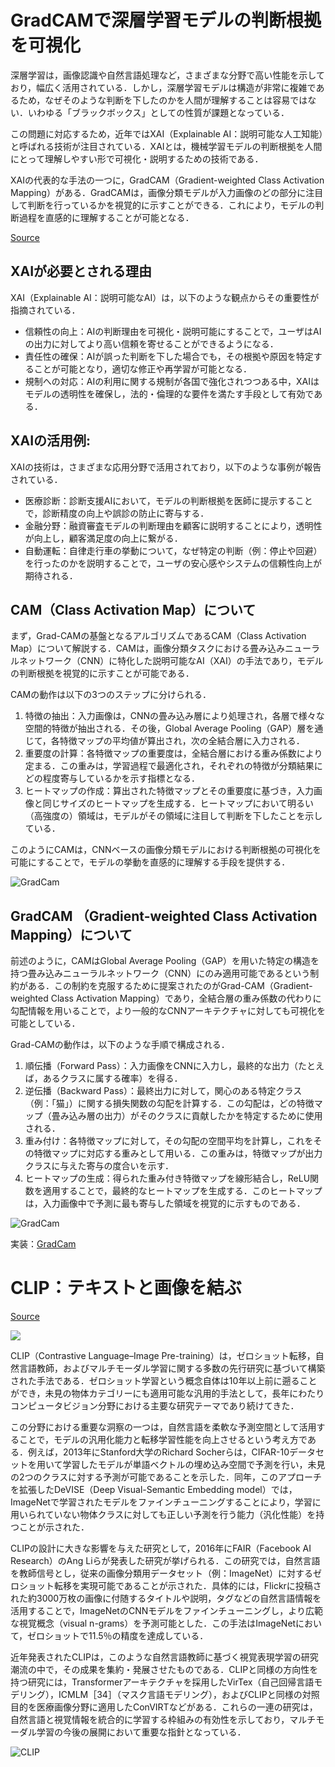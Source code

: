 # GradCAMで深層学習モデルの判断根拠を可視化

深層学習は，画像認識や自然言語処理など，さまざまな分野で高い性能を示しており，幅広く活用されている．しかし，深層学習モデルは構造が非常に複雑であるため，なぜそのような判断を下したのかを人間が理解することは容易ではない．いわゆる「ブラックボックス」としての性質が課題となっている．

この問題に対応するため，近年ではXAI（Explainable AI：説明可能な人工知能）と呼ばれる技術が注目されている．XAIとは，機械学習モデルの判断根拠を人間にとって理解しやすい形で可視化・説明するための技術である．

XAIの代表的な手法の一つに，GradCAM（Gradient-weighted Class Activation Mapping）がある．GradCAMは，画像分類モデルが入力画像のどの部分に注目して判断を行っているかを視覚的に示すことができる．これにより，モデルの判断過程を直感的に理解することが可能となる．

[Source](https://www.codemajin.net/visualize-prediction-of-cnn-with-gradcam/)

## XAIが必要とされる理由
XAI（Explainable AI：説明可能なAI）は，以下のような観点からその重要性が指摘されている．
- 信頼性の向上：AIの判断理由を可視化・説明可能にすることで，ユーザはAIの出力に対してより高い信頼を寄せることができるようになる．
- 責任性の確保：AIが誤った判断を下した場合でも，その根拠や原因を特定することが可能となり，適切な修正や再学習が可能となる．
- 規制への対応：AIの利用に関する規制が各国で強化されつつある中，XAIはモデルの透明性を確保し，法的・倫理的な要件を満たす手段として有効である．

## XAIの活用例:
XAIの技術は，さまざまな応用分野で活用されており，以下のような事例が報告されている．
- 医療診断：診断支援AIにおいて，モデルの判断根拠を医師に提示することで，診断精度の向上や誤診の防止に寄与する．
- 金融分野：融資審査モデルの判断理由を顧客に説明することにより，透明性が向上し，顧客満足度の向上に繋がる．
- 自動運転：自律走行車の挙動について，なぜ特定の判断（例：停止や回避）を行ったのかを説明することで，ユーザの安心感やシステムの信頼性向上が期待される．

## CAM（Class Activation Map）について
まず，Grad-CAMの基盤となるアルゴリズムであるCAM（Class Activation Map）について解説する．CAMは，画像分類タスクにおける畳み込みニューラルネットワーク（CNN）に特化した説明可能なAI（XAI）の手法であり，モデルの判断根拠を視覚的に示すことが可能である．

CAMの動作は以下の3つのステップに分けられる．
1. 特徴の抽出：入力画像は，CNNの畳み込み層により処理され，各層で様々な空間的特徴が抽出される．その後，Global Average Pooling（GAP）層を通じて，各特徴マップの平均値が算出され，次の全結合層に入力される．
2. 重要度の計算：各特徴マップの重要度は，全結合層における重み係数により定まる．この重みは，学習過程で最適化され，それぞれの特徴が分類結果にどの程度寄与しているかを示す指標となる．
3. ヒートマップの作成：算出された特徴マップとその重要度に基づき，入力画像と同じサイズのヒートマップを生成する．ヒートマップにおいて明るい（高強度の）領域は，モデルがその領域に注目して判断を下したことを示している．

このようにCAMは，CNNベースの画像分類モデルにおける判断根拠の可視化を可能にすることで，モデルの挙動を直感的に理解する手段を提供する．

![GradCam](https://www.codemajin.net/wp-content/uploads/2024/12/CAMの原理.png)

## GradCAM （Gradient-weighted Class Activation Mapping）について

前述のように，CAMはGlobal Average Pooling（GAP）を用いた特定の構造を持つ畳み込みニューラルネットワーク（CNN）にのみ適用可能であるという制約がある．この制約を克服するために提案されたのがGrad-CAM（Gradient-weighted Class Activation Mapping）であり，全結合層の重み係数の代わりに勾配情報を用いることで，より一般的なCNNアーキテクチャに対しても可視化を可能としている．

Grad-CAMの動作は，以下のような手順で構成される．
1. 順伝播（Forward Pass）：入力画像をCNNに入力し，最終的な出力（たとえば，あるクラスに属する確率）を得る．
2. 逆伝播（Backward Pass）：最終出力に対して，関心のある特定クラス（例：「猫」）に関する損失関数の勾配を計算する．この勾配は，どの特徴マップ（畳み込み層の出力）がそのクラスに貢献したかを特定するために使用される．
3. 重み付け：各特徴マップに対して，その勾配の空間平均を計算し，これをその特徴マップに対応する重みとして用いる．この重みは，特徴マップが出力クラスに与えた寄与の度合いを示す．
4. ヒートマップの生成：得られた重み付き特徴マップを線形結合し，ReLU関数を適用することで，最終的なヒートマップを生成する．このヒートマップは，入力画像中で予測に最も寄与した領域を視覚的に示すものである．

![GradCam](https://www.codemajin.net/wp-content/uploads/2024/12/Grad-CAMの原理.png)

実装：[GradCam](https://github.com/jacobgil/pytorch-grad-cam)



# CLIP：テキストと画像を結ぶ

[Source](https://openai.com/ja-JP/index/clip/)

![](https://images.ctfassets.net/kftzwdyauwt9/fbc4f633-9ad4-4dc2-3809c22df5e0/0bd2d5abf90d052731538613e4a42668/overview-a.svg)

CLIP（Contrastive Language–Image Pre-training）は，ゼロショット転移，自然言語教師，およびマルチモーダル学習に関する多数の先行研究に基づいて構築された手法である．ゼロショット学習という概念自体は10年以上前に遡ることができ，未見の物体カテゴリーにも適用可能な汎用的手法として，長年にわたりコンピュータビジョン分野における主要な研究テーマであり続けてきた．

この分野における重要な洞察の一つは，自然言語を柔軟な予測空間として活用することで，モデルの汎用化能力と転移学習性能を向上させるという考え方である．例えば，2013年にStanford大学のRichard Socherらは，CIFAR-10データセットを用いて学習したモデルが単語ベクトルの埋め込み空間で予測を行い，未見の2つのクラスに対する予測が可能であることを示した．同年，このアプローチを拡張したDeVISE（Deep Visual-Semantic Embedding model）では，ImageNetで学習されたモデルをファインチューニングすることにより，学習に用いられていない物体クラスに対しても正しい予測を行う能力（汎化性能）を持つことが示された．

CLIPの設計に大きな影響を与えた研究として，2016年にFAIR（Facebook AI Research）のAng Liらが発表した研究が挙げられる．この研究では，自然言語を教師信号とし，従来の画像分類用データセット（例：ImageNet）に対するゼロショット転移を実現可能であることが示された．具体的には，Flickrに投稿された約3000万枚の画像に付随するタイトルや説明，タグなどの自然言語情報を活用することで，ImageNetのCNNモデルをファインチューニングし，より広範な視覚概念（visual n-grams）を予測可能とした．この手法はImageNetにおいて，ゼロショットで11.5％の精度を達成している．

近年発表されたCLIPは，このような自然言語教師に基づく視覚表現学習の研究潮流の中で，その成果を集約・発展させたものである．CLIPと同様の方向性を持つ研究には，Transformerアーキテクチャを採用したVirTex（自己回帰言語モデリング），ICMLM［34］（マスク言語モデリング），およびCLIPと同様の対照目的を医療画像分野に適用したConVIRTなどがある．これらの一連の研究は，自然言語と視覚情報を統合的に学習する枠組みの有効性を示しており，マルチモーダル学習の今後の展開において重要な指針となっている．

![CLIP](https://images.ctfassets.net/kftzwdyauwt9/5e490f66-703f-4228-221ca64049ed/8ed4358ba4b9f8779e07a2b15d7256e1/image_125.png?w=3840&q=90&fm=webp)
